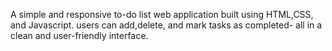 A simple and responsive to-do list web application built using HTML,CSS, and Javascript. users can add,delete, and mark tasks as completed- all in a clean and user-friendly interface.
